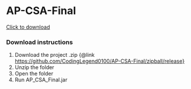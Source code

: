 # AP-CSA-Final

[Click to download](https://github.com/CodingLegend0100/AP-CSA-Final/zipball/release)

### Download instructions

1. Download the project .zip {@link https://github.com/CodingLegend0100/AP-CSA-Final/zipball/release}
2. Unzip the folder
3. Open the folder
4. Run AP_CSA_Final.jar
